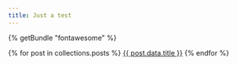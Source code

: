 ```yaml
---
title: Just a test
---
```

<!DOCTYPE html>
<html>
<head>
    <meta charset="UTF-8">
    <meta name="viewport" content="width=device-width, initial-scale=1.0">
    <link rel="stylesheet" href="/css/simple.css">
    <!-- outputs all the icons used on the page -->
    {% getBundle "fontawesome" %}
</head>
<body>

{% for post in collections.posts %}
  <a href="{{ post.url }}">{{ post.data.title }}</a>
{% endfor %}

</body>
</html>